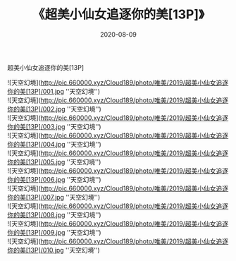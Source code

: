 ﻿---
layout: post
title:  《超美小仙女追逐你的美[13P]》
date:   2020-08-09
img: http://pic.660000.xyz/Cloud189/photo/唯美/2019/超美小仙女追逐你的美[13P]/000.jpg
categories: [美女, 清纯, 唯美]
---

超美小仙女追逐你的美[13P]



![天空幻境](http://pic.660000.xyz/Cloud189/photo/唯美/2019/超美小仙女追逐你的美[13P]/001.jpg ''天空幻境'') <br>
![天空幻境](http://pic.660000.xyz/Cloud189/photo/唯美/2019/超美小仙女追逐你的美[13P]/002.jpg ''天空幻境'') <br>
![天空幻境](http://pic.660000.xyz/Cloud189/photo/唯美/2019/超美小仙女追逐你的美[13P]/003.jpg ''天空幻境'') <br>
![天空幻境](http://pic.660000.xyz/Cloud189/photo/唯美/2019/超美小仙女追逐你的美[13P]/004.jpg ''天空幻境'') <br>
![天空幻境](http://pic.660000.xyz/Cloud189/photo/唯美/2019/超美小仙女追逐你的美[13P]/005.jpg ''天空幻境'') <br>
![天空幻境](http://pic.660000.xyz/Cloud189/photo/唯美/2019/超美小仙女追逐你的美[13P]/006.jpg ''天空幻境'') <br>
![天空幻境](http://pic.660000.xyz/Cloud189/photo/唯美/2019/超美小仙女追逐你的美[13P]/007.jpg ''天空幻境'') <br>
![天空幻境](http://pic.660000.xyz/Cloud189/photo/唯美/2019/超美小仙女追逐你的美[13P]/008.jpg ''天空幻境'') <br>
![天空幻境](http://pic.660000.xyz/Cloud189/photo/唯美/2019/超美小仙女追逐你的美[13P]/009.jpg ''天空幻境'') <br>
![天空幻境](http://pic.660000.xyz/Cloud189/photo/唯美/2019/超美小仙女追逐你的美[13P]/010.jpg ''天空幻境'') <br>